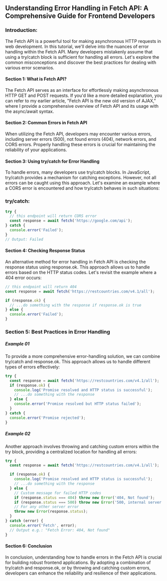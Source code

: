 ## Understanding Error Handling in Fetch API: A Comprehensive Guide for Frontend Developers

### Introduction:
The Fetch API is a powerful tool for making asynchronous HTTP requests in web development. 
In this tutorial, we'll delve into the nuances of error handling within the Fetch API. 
Many developers mistakenly assume that using a try/catch block is sufficient for handling 
all errors. Let's explore the common misconceptions and discover the best practices for 
dealing with various error scenarios.

#### Section 1: What is Fetch API?
The Fetch API serves as an interface for effortlessly making asynchronous HTTP GET and POST requests. 
If you'd like a more detailed explanation, you can refer to my earlier article, "Fetch API is the new 
old version of AJAX," where I provide a comprehensive overview of Fetch API and its usage with the async/await syntax.

#### Section 2: Common Errors in Fetch API
When utilizing the Fetch API, developers may encounter various errors, including server errors (500), 
not found errors (404), network errors, and CORS errors. Properly handling these errors is crucial 
for maintaining the reliability of your applications.

#### Section 3: Using try/catch for Error Handling
To handle errors, many developers use try/catch blocks. In JavaScript, try/catch provides a 
mechanism for catching exceptions. However, not all errors can be caught using this approach. 
Let's examine an example where a CORS error is encountered and how try/catch behaves in such situations:

### try/catch:
```js
try {
  // this endpoint will return CORS error
  const response = await fetch('https://google.com/api');
} catch {
  console.error('Failed');
}
// Output: Failed
```

#### Section 4: Checking Response Status
An alternative method for error handling in Fetch API is checking the response status using response.ok. 
This approach allows us to handle errors based on the HTTP status codes. Let's revisit the example where a 
404 error occurs:

```js
// this endpoint will return 404
const response = await fetch('https://restcountries.com/v4.1/all');

if (response.ok) {
  // ...do something with the response if response.ok is true
} else {
  console.error('Failed');
}
```

### Section 5: Best Practices in Error Handling
##### Example 01
To provide a more comprehensive error-handling solution, we can combine try/catch and response.ok. 
This approach allows us to handle different types of errors effectively:

```js
try {
  const response = await fetch('https://restcountries.com/v4.1/all');
  if (response.ok) {
    console.log('Promise resolved and HTTP status is successful');
    // ...do something with the response
  } else {
    console.error('Promise resolved but HTTP status failed');
  }
} catch {
  console.error('Promise rejected');
}
```

##### Example 02
Another approach involves throwing and catching custom errors within the try block, providing a centralized 
location for handling all errors:

```js
try {
  const response = await fetch('https://restcountries.com/v4.1/all');

  if (response.ok) {
    console.log('Promise resolved and HTTP status is successful');
    // ...do something with the response
  } else {
    // Custom message for failed HTTP codes
    if (response.status === 404) throw new Error('404, Not found');
    if (response.status === 500) throw new Error('500, internal server error');
    // For any other server error
    throw new Error(response.status);
  }
} catch (error) {
  console.error('Fetch', error);
  // Output e.g.: "Fetch Error: 404, Not found"
}
```

#### Section 6: Conclusion
In conclusion, understanding how to handle errors in the Fetch API is crucial for building robust frontend applications. 
By adopting a combination of try/catch and response.ok, or by throwing and catching custom errors, 
developers can enhance the reliability and resilience of their applications.
